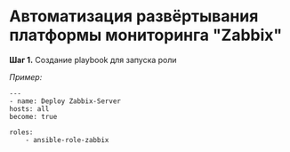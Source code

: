 <h1>Автоматизация развёртывания платформы мониторинга "Zabbix"</h1>

<p>
    <strong>Шаг 1.</strong> Создание playbook для запуска роли
</p>
<p><i>Пример:</i></p>

    ---
    - name: Deploy Zabbix-Server
    hosts: all 
    become: true 

    roles: 
        - ansible-role-zabbix
